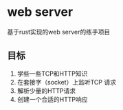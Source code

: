 # web server

基于rust实现的web server的练手项目

## 目标

1. 学些一些TCP和HTTP知识
2. 在套接字（socket）上监听TCP 请求
3. 解析少量的HTTP请求
4. 创建一个合适的HTTP响应
